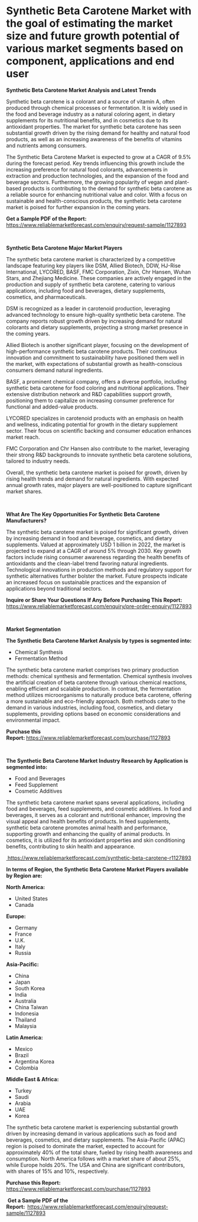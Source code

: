 <p><h1>Synthetic Beta Carotene Market with the goal of estimating the market size and future growth potential of various market segments based on component, applications and end user</h1></p><p><strong>Synthetic Beta Carotene Market Analysis and Latest Trends</strong></p>
<p><p>Synthetic beta carotene is a colorant and a source of vitamin A, often produced through chemical processes or fermentation. It is widely used in the food and beverage industry as a natural coloring agent, in dietary supplements for its nutritional benefits, and in cosmetics due to its antioxidant properties. The market for synthetic beta carotene has seen substantial growth driven by the rising demand for healthy and natural food products, as well as an increasing awareness of the benefits of vitamins and nutrients among consumers.</p><p>The Synthetic Beta Carotene Market is expected to grow at a CAGR of 9.5% during the forecast period. Key trends influencing this growth include the increasing preference for natural food colorants, advancements in extraction and production technologies, and the expansion of the food and beverage sectors. Furthermore, the growing popularity of vegan and plant-based products is contributing to the demand for synthetic beta carotene as a reliable source for enhancing nutritional value and color. With a focus on sustainable and health-conscious products, the synthetic beta carotene market is poised for further expansion in the coming years.</p></p>
<p><strong>Get a Sample PDF of the Report:&nbsp;</strong> <a href="https://www.reliablemarketforecast.com/enquiry/request-sample/1127893?utm_campaign=2130&utm_medium=2&utm_source=Github&utm_content=ia&utm_term=17042025&utm_id=synthetic-beta-carotene">https://www.reliablemarketforecast.com/enquiry/request-sample/1127893</a></p>
<p>&nbsp;</p>
<p><strong>Synthetic Beta Carotene Major Market Players</strong></p>
<p><p>The synthetic beta carotene market is characterized by a competitive landscape featuring key players like DSM, Allied Biotech, DDW, HJ-Rise International, LYCORED, BASF, FMC Corporation, Zixin, Chr Hansen, Wuhan Stars, and Zhejiang Medicine. These companies are actively engaged in the production and supply of synthetic beta carotene, catering to various applications, including food and beverages, dietary supplements, cosmetics, and pharmaceuticals.</p><p>DSM is recognized as a leader in carotenoid production, leveraging advanced technology to ensure high-quality synthetic beta carotene. The company reports robust growth driven by increasing demand for natural colorants and dietary supplements, projecting a strong market presence in the coming years.</p><p>Allied Biotech is another significant player, focusing on the development of high-performance synthetic beta carotene products. Their continuous innovation and commitment to sustainability have positioned them well in the market, with expectations of substantial growth as health-conscious consumers demand natural ingredients.</p><p>BASF, a prominent chemical company, offers a diverse portfolio, including synthetic beta carotene for food coloring and nutritional applications. Their extensive distribution network and R&D capabilities support growth, positioning them to capitalize on increasing consumer preference for functional and added-value products.</p><p>LYCORED specializes in carotenoid products with an emphasis on health and wellness, indicating potential for growth in the dietary supplement sector. Their focus on scientific backing and consumer education enhances market reach.</p><p>FMC Corporation and Chr Hansen also contribute to the market, leveraging their strong R&D backgrounds to innovate synthetic beta carotene solutions, tailored to industry needs.</p><p>Overall, the synthetic beta carotene market is poised for growth, driven by rising health trends and demand for natural ingredients. With expected annual growth rates, major players are well-positioned to capture significant market shares.</p></p>
<p>&nbsp;</p>
<p><strong>What Are The Key Opportunities For Synthetic Beta Carotene Manufacturers?</strong></p>
<p><p>The synthetic beta carotene market is poised for significant growth, driven by increasing demand in food and beverage, cosmetics, and dietary supplements. Valued at approximately USD 1 billion in 2022, the market is projected to expand at a CAGR of around 5% through 2030. Key growth factors include rising consumer awareness regarding the health benefits of antioxidants and the clean-label trend favoring natural ingredients. Technological innovations in production methods and regulatory support for synthetic alternatives further bolster the market. Future prospects indicate an increased focus on sustainable practices and the expansion of applications beyond traditional sectors.</p></p>
<p><strong>Inquire or Share Your Questions If Any Before Purchasing This Report:</strong> <a href="https://www.reliablemarketforecast.com/enquiry/pre-order-enquiry/1127893?utm_campaign=2130&utm_medium=2&utm_source=Github&utm_content=ia&utm_term=17042025&utm_id=synthetic-beta-carotene">https://www.reliablemarketforecast.com/enquiry/pre-order-enquiry/1127893</a></p>
<p>&nbsp;</p>
<p><strong>Market Segmentation</strong></p>
<p><strong>The Synthetic Beta Carotene Market Analysis by types is segmented into:</strong></p>
<p><ul><li>Chemical Synthesis</li><li>Fermentation Method</li></ul></p>
<p><p>The synthetic beta carotene market comprises two primary production methods: chemical synthesis and fermentation. Chemical synthesis involves the artificial creation of beta carotene through various chemical reactions, enabling efficient and scalable production. In contrast, the fermentation method utilizes microorganisms to naturally produce beta carotene, offering a more sustainable and eco-friendly approach. Both methods cater to the demand in various industries, including food, cosmetics, and dietary supplements, providing options based on economic considerations and environmental impact.</p></p>
<p><strong>Purchase this Report:&nbsp;</strong><a href="https://www.reliablemarketforecast.com/purchase/1127893?utm_campaign=2130&utm_medium=2&utm_source=Github&utm_content=ia&utm_term=17042025&utm_id=synthetic-beta-carotene">https://www.reliablemarketforecast.com/purchase/1127893</a></p>
<p>&nbsp;</p>
<p><strong>The Synthetic Beta Carotene Market Industry Research by Application is segmented into:</strong></p>
<p><ul><li>Food and Beverages</li><li>Feed Supplement</li><li>Cosmetic Additives</li></ul></p>
<p><p>The synthetic beta carotene market spans several applications, including food and beverages, feed supplements, and cosmetic additives. In food and beverages, it serves as a colorant and nutritional enhancer, improving the visual appeal and health benefits of products. In feed supplements, synthetic beta carotene promotes animal health and performance, supporting growth and enhancing the quality of animal products. In cosmetics, it is utilized for its antioxidant properties and skin conditioning benefits, contributing to skin health and appearance.</p></p>
<p><a href="https://www.reliablemarketforecast.com/synthetic-beta-carotene-r1127893?utm_campaign=2130&utm_medium=2&utm_source=Github&utm_content=ia&utm_term=17042025&utm_id=synthetic-beta-carotene">&nbsp;https://www.reliablemarketforecast.com/synthetic-beta-carotene-r1127893</a></p>
<p><strong>In terms of Region, the Synthetic Beta Carotene Market Players available by Region are:</strong></p>
<p>
    <p> <strong> North America: </strong>
        <ul>
            <li>United States</li>
            <li>Canada</li>
        </ul>
        </p> 
    <p> <strong> Europe: </strong>
        <ul>
            <li>Germany</li>
            <li>France</li>
            <li>U.K.</li>
            <li>Italy</li>
            <li>Russia</li>
        </ul>
        </p> 
    <p> <strong> Asia-Pacific: </strong>
        <ul>
            <li>China</li>
            <li>Japan</li>
            <li>South Korea</li>
            <li>India</li>
            <li>Australia</li>
            <li>China Taiwan</li>
            <li>Indonesia</li>
            <li>Thailand</li>
            <li>Malaysia</li>
        </ul>
        </p> 
    <p> <strong> Latin America: </strong>
        <ul>
            <li>Mexico</li>
            <li>Brazil</li>
            <li>Argentina Korea</li>
            <li>Colombia</li>
        </ul>
        </p> 
    <p> <strong> Middle East & Africa: </strong>
        <ul>
            <li>Turkey</li>
            <li>Saudi</li>
            <li>Arabia</li>
            <li>UAE</li>
            <li>Korea</li>
        </ul>
    </p>
    </p>
<p><p>The synthetic beta carotene market is experiencing substantial growth driven by increasing demand in various applications such as food and beverages, cosmetics, and dietary supplements. The Asia-Pacific (APAC) region is poised to dominate the market, expected to account for approximately 40% of the total share, fueled by rising health awareness and consumption. North America follows with a market share of about 25%, while Europe holds 20%. The USA and China are significant contributors, with shares of 15% and 10%, respectively.</p></p>
<p><strong>Purchase this Report: </strong><a href="https://www.reliablemarketforecast.com/purchase/1127893?utm_campaign=2130&utm_medium=2&utm_source=Github&utm_content=ia&utm_term=17042025&utm_id=synthetic-beta-carotene">https://www.reliablemarketforecast.com/purchase/1127893</a></p>
<p>&nbsp;<strong>Get a Sample PDF of the Report:&nbsp;&nbsp;</strong><a href="https://www.reliablemarketforecast.com/enquiry/request-sample/1127893?utm_campaign=2130&utm_medium=2&utm_source=Github&utm_content=ia&utm_term=17042025&utm_id=synthetic-beta-carotene">https://www.reliablemarketforecast.com/enquiry/request-sample/1127893</a></p>
<p><strong></strong></p>
<p><p></p><p></p><p></p></p>